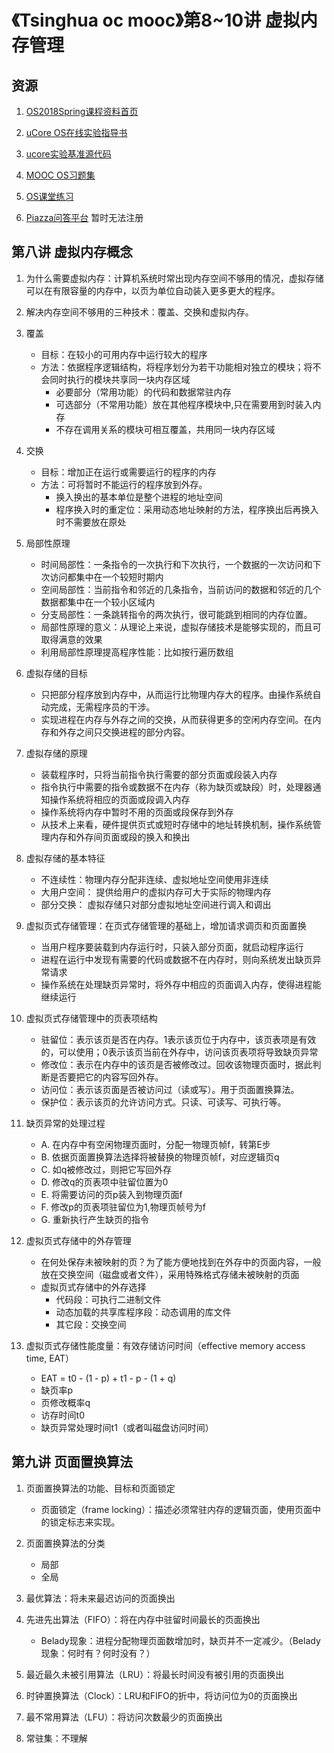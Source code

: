# 《Tsinghua oc mooc》第8~10讲 虚拟内存管理

## 资源

1. [OS2018Spring课程资料首页](http://os.cs.tsinghua.edu.cn/oscourse/OS2018spring)

2. [uCore OS在线实验指导书](https://chyyuu.gitbooks.io/ucore_os_docs/content/)

3. [ucore实验基准源代码](https://github.com/chyyuu/ucore_os_lab)

4. [MOOC OS习题集](https://xuyongjiande.gitbooks.io/os_exercises/content/index.html)

5. [OS课堂练习](https://chyyuu.gitbooks.io/os_course_exercises/content/)

6. [Piazza问答平台](https://piazza.com/connect) 暂时无法注册

## 第八讲 虚拟内存概念

1. 为什么需要虚拟内存：计算机系统时常出现内存空间不够用的情况，虚拟存储可以在有限容量的内存中，以页为单位自动装入更多更大的程序。

2. 解决内存空间不够用的三种技术：覆盖、交换和虚拟内存。

3. 覆盖
    - 目标：在较小的可用内存中运行较大的程序
    - 方法：依据程序逻辑结构，将程序划分为若干功能相对独立的模块；将不会同时执行的模块共享同一块内存区域
        - 必要部分（常用功能）的代码和数据常驻内存
        - 可选部分（不常用功能）放在其他程序模块中,只在需要用到时装入内存
        - 不存在调用关系的模块可相互覆盖，共用同一块内存区域

4. 交换
    - 目标：增加正在运行或需要运行的程序的内存
    - 方法：可将暂时不能运行的程序放到外存。
        - 换入换出的基本单位是整个进程的地址空间
        - 程序换入时的重定位：采用动态地址映射的方法，程序换出后再换入时不需要放在原处

5. 局部性原理
    - 时间局部性：一条指令的一次执行和下次执行，一个数据的一次访问和下次访问都集中在一个较短时期内
    - 空间局部性：当前指令和邻近的几条指令，当前访问的数据和邻近的几个数据都集中在一个较小区域内
    - 分支局部性：一条跳转指令的两次执行，很可能跳到相同的内存位置。
    - 局部性原理的意义：从理论上来说，虚拟存储技术是能够实现的，而且可取得满意的效果
    - 利用局部性原理提高程序性能：比如按行遍历数组

6. 虚拟存储的目标
    - 只把部分程序放到内存中，从而运行比物理内存大的程序。由操作系统自动完成，无需程序员的干涉。
    - 实现进程在内存与外存之间的交换，从而获得更多的空闲内存空间。在内存和外存之间只交换进程的部分内容。
    
7. 虚拟存储的原理
    - 装载程序时，只将当前指令执行需要的部分页面或段装入内存
    - 指令执行中需要的指令或数据不在内存（称为缺页或缺段）时，处理器通知操作系统将相应的页面或段调入内存
    - 操作系统将内存中暂时不用的页面或段保存到外存
    - 从技术上来看，硬件提供页式或短时存储中的地址转换机制，操作系统管理内存和外存间页面或段的换入和换出

8. 虚拟存储的基本特征
    - 不连续性：物理内存分配非连续、虚拟地址空间使用非连续
    - 大用户空间： 提供给用户的虚拟内存可大于实际的物理内存
    - 部分交换： 虚拟存储只对部分虚拟地址空间进行调入和调出

9. 虚拟页式存储管理：在页式存储管理的基础上，增加请求调页和页面置换
    - 当用户程序要装载到内存运行时，只装入部分页面，就启动程序运行
    - 进程在运行中发现有需要的代码或数据不在内存时，则向系统发出缺页异常请求
    - 操作系统在处理缺页异常时，将外存中相应的页面调入内存，使得进程能继续运行

10. 虚拟页式存储管理中的页表项结构
    - 驻留位：表示该页是否在内存。1表示该页位于内存中，该页表项是有效的，可以使用；0表示该页当前在外存中，访问该页表项将导致缺页异常
    - 修改位：表示在内存中的该页是否被修改过。回收该物理页面时，据此判断是否要把它的内容写回外存。
    - 访问位：表示该页面是否被访问过（读或写）。用于页面置换算法。
    - 保护位：表示该页的允许访问方式。只读、可读写、可执行等。

11. 缺页异常的处理过程
    - A. 在内存中有空闲物理页面时，分配一物理页帧f，转第E步
    - B. 依据页面置换算法选择将被替换的物理页帧f，对应逻辑页q
    - C. 如q被修改过，则把它写回外存
    - D. 修改q的页表项中驻留位置为0
    - E. 将需要访问的页p装入到物理页面f
    - F. 修改p的页表项驻留位为1,物理页帧号为f
    - G. 重新执行产生缺页的指令

12. 虚拟页式存储中的外存管理
    - 在何处保存未被映射的页？为了能方便地找到在外存中的页面内容，一般放在交换空间（磁盘或者文件），采用特殊格式存储未被映射的页面
    - 虚拟页式存储中的外存选择
        - 代码段：可执行二进制文件
        - 动态加载的共享库程序段：动态调用的库文件
        - 其它段：交换空间

13. 虚拟页式存储性能度量：有效存储访问时间（effective memory access time, EAT） 
    - EAT = t0 - (1 - p) + t1 - p - (1 + q)
    - 缺页率p
    - 页修改概率q
    - 访存时间t0
    - 缺页异常处理时间t1（或者叫磁盘访问时间）

## 第九讲 页面置换算法

1. 页面置换算法的功能、目标和页面锁定
    - 页面锁定（frame locking）：描述必须常驻内存的逻辑页面，使用页面中的锁定标志来实现。

2. 页面置换算法的分类
    - 局部
    - 全局

3. 最优算法：将未来最迟访问的页面换出

4. 先进先出算法（FIFO）：将在内存中驻留时间最长的页面换出
    - Belady现象：进程分配物理页面数增加时，缺页并不一定减少。（Belady现象：何时有？何时没有？）

5. 最近最久未被引用算法（LRU）：将最长时间没有被引用的页面换出

6. 时钟置换算法（Clock）：LRU和FIFO的折中，将访问位为0的页面换出

7. 最不常用算法（LFU）：将访问次数最少的页面换出

5. 常驻集：不理解

